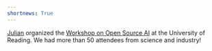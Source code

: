 ```yaml
---
shortnews: True
---
```

[Julian](bio/julian.html) organized the [Workshop on Open Source AI](https://hps.vi4io.org/events/2019/os-ai) at the University of Reading. We had more than 50 attendees from science and industry!
